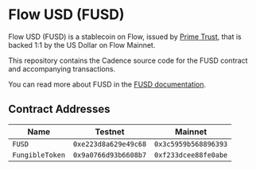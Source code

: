 # Flow USD (FUSD)

Flow USD (FUSD) is a stablecoin on Flow, 
issued by [Prime Trust](https://www.primetrust.com/), 
that is backed 1:1 by the US Dollar on Flow Mainnet.

This repository contains the Cadence source code for the FUSD contract
and accompanying transactions.

You can read more about FUSD in the [FUSD documentation](https://docs.onflow.org/fusd).

## Contract Addresses

|Name|Testnet|Mainnet|
|----|-------|-------|
|`FUSD`|`0xe223d8a629e49c68`|`0x3c5959b568896393`|
|`FungibleToken`|`0x9a0766d93b6608b7`|`0xf233dcee88fe0abe`|
